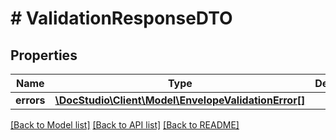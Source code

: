 # # ValidationResponseDTO

## Properties

Name | Type | Description | Notes
------------ | ------------- | ------------- | -------------
**errors** | [**\DocStudio\Client\Model\EnvelopeValidationError[]**](EnvelopeValidationError.md) |  | [optional]

[[Back to Model list]](../../README.md#models) [[Back to API list]](../../README.md#endpoints) [[Back to README]](../../README.md)
